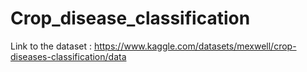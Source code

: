 # Crop_disease_classification

Link to the dataset : https://www.kaggle.com/datasets/mexwell/crop-diseases-classification/data
